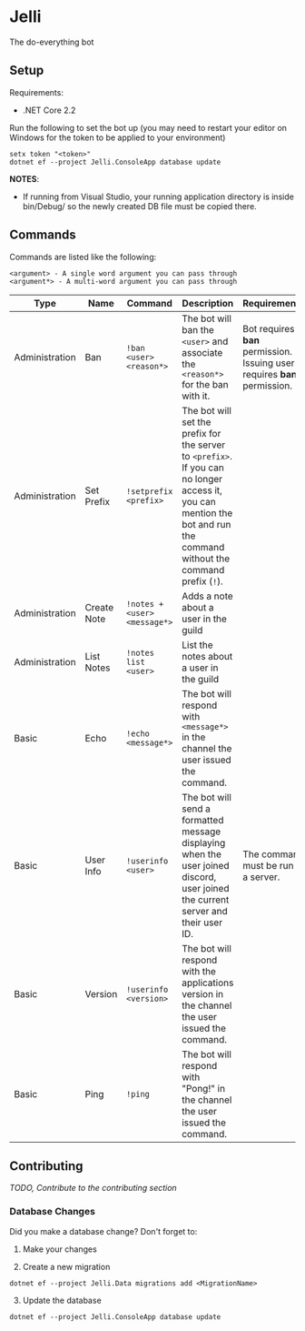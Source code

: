 # Jelli

The do-everything bot

## Setup

Requirements:

- .NET Core 2.2

Run the following to set the bot up (you may need to restart your editor on Windows for the token to be applied to your environment)

```
setx token "<token>"
dotnet ef --project Jelli.ConsoleApp database update
```

**NOTES**:

- If running from Visual Studio, your running application directory is inside bin/Debug/ so the newly created DB file must be copied there.

## Commands

Commands are listed like the following:

```
<argument> - A single word argument you can pass through
<argument*> - A multi-word argument you can pass through
```

| Type           | Name        | Command                      | Description                                                                                                                                                             | Requirements                                                               |
| -------------- | ----------- | ---------------------------- | ----------------------------------------------------------------------------------------------------------------------------------------------------------------------- | -------------------------------------------------------------------------- |
| Administration | Ban         | `!ban <user> <reason*>`      | The bot will ban the `<user>` and associate the `<reason*>` for the ban with it.                                                                                        | Bot requires **ban** permission. Issuing user requires **ban** permission. |
| Administration | Set Prefix  | `!setprefix <prefix>`        | The bot will set the prefix for the server to `<prefix>`. If you can no longer access it, you can mention the bot and run the command without the command prefix (`!`). |                                                                            |
| Administration | Create Note | `!notes + <user> <message*>` | Adds a note about a user in the guild                                                                                                                                   |                                                                            |
| Administration | List Notes  | `!notes list <user>`         | List the notes about a user in the guild                                                                                                                                |                                                                            |
| Basic          | Echo        | `!echo <message*>`           | The bot will respond with `<message*>` in the channel the user issued the command.                                                                                      |                                                                            |
| Basic          | User Info   | `!userinfo <user>`           | The bot will send a formatted message displaying when the user joined discord, user joined the current server and their user ID.                                        | The command must be run in a server.                                       |
| Basic          | Version     | `!userinfo <version>`        | The bot will respond with the applications version in the channel the user issued the command.                                                                          |                                                                            |
| Basic          | Ping        | `!ping`                      | The bot will respond with "Pong!" in the channel the user issued the command.                                                                                           |                                                                            |

## Contributing

_TODO, Contribute to the contributing section_

### Database Changes

Did you make a database change? Don't forget to:

1. Make your changes

2. Create a new migration

`dotnet ef --project Jelli.Data migrations add <MigrationName>`

3. Update the database

`dotnet ef --project Jelli.ConsoleApp database update`
